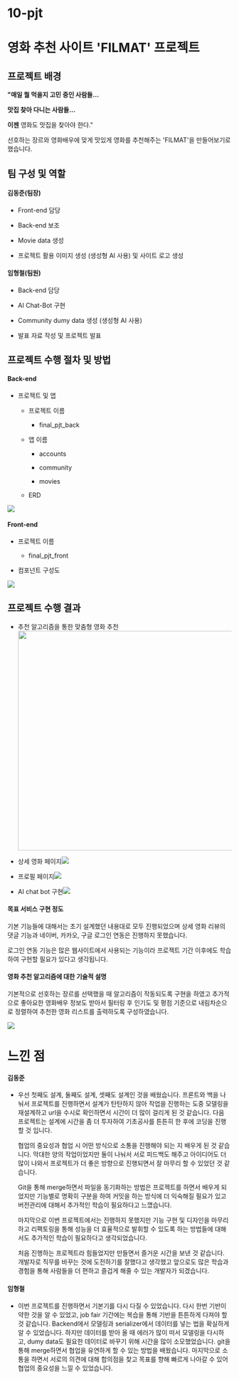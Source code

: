 # 10-pjt

# 영화 추천 사이트 'FILMAT' 프로젝트

## 프로젝트 배경

**"매일
뭘 먹을지 고민 중인 사람들…**

**맛집
찾아 다니는 사람들…**

**이젠**
영화도 맛집을 찾아야 한다."

선호하는 장르와 영화배우에 맞게 맛있게 영화를 추천해주는 'FILMAT'을 만들어보기로 했습니다.

## 팀 구성 및 역할

#### 김동준(팀장)

- Front-end 담당

- Back-end 보조

- Movie data 생성

- 프로젝트 활용 이미지 생성 (생성형 AI 사용) 및 사이트 로고 생성

#### 임형철(팀원)

- Back-end 담당

- AI Chat-Bot 구현

- Community dumy data 생성 (생성형 AI 사용)

- 발표 자료 작성 및 프로젝트 발표 

## 프로젝트 수행 절차 및 방법

#### Back-end

- 프로젝트 및 앱
  
  - 프로젝트 이름
    
    - final_pjt_back
  
  - 앱 이름
    
    - accounts
    
    - community
    
    - movies
  
  - ERD      

![](C:\Users\Joon\AppData\Roaming\marktext\images\2024-05-23-23-32-55-image.png)

#### Front-end

- 프로젝트 이름
  
  - final_pjt_front

- 컴포넌트 구성도

![](C:\Users\Joon\AppData\Roaming\marktext\images\2024-05-23-23-32-41-image.png)

## 프로젝트 수행 결과

- 추천 알고리즘을 통한 맞춤형 영화 추천<img src="file:///C:/Users/Joon/AppData/Roaming/marktext/images/2024-05-23-23-35-42-image.png" title="" alt="" width="494">

- 상세 영화 페이지![](C:\Users\Joon\AppData\Roaming\marktext\images\2024-05-23-23-38-23-image.png)

- 프로필 페이지![](C:\Users\Joon\AppData\Roaming\marktext\images\2024-05-23-23-46-10-image.png)

- AI chat bot 구현![](C:\Users\Joon\AppData\Roaming\marktext\images\2024-05-23-23-49-55-image.png)

#### 목표 서비스 구현 정도

기본 기능들에 대해서는 초기 설계했던 내용대로 모두 진행되었으며 상세 영화 리뷰의 댓글 기능과 네이버, 카카오, 구글 로그인 연동은 진행하지 못했습니다.

로그인 연동 기능은 많은 웹사이트에서 사용되는 기능이라 프로젝트 기간 이후에도 학습하여 구현할 필요가 있다고 생각됩니다.

#### 영화 추천 알고리즘에 대한 기술적 설명

기본적으로 선호하는 장르를 선택했을 때 알고리즘이 작동되도록 구현을 하였고 추가적으로 좋아요한 영화배우 정보도 받아서 필터링 후 인기도 및 평점 기준으로 내림차순으로 정렬하여 추천한 영화 리스트를 출력하도록 구성하였습니다.

![](C:\Users\Joon\AppData\Roaming\marktext\images\2024-05-24-00-18-29-image.png)

# 느낀 점

#### 김동준

- 우선 첫째도 설계, 둘째도 설계, 셋째도 설계인 것을 배웠습니다. 프론트와 백을 나눠서 프로젝트를 진행하면서 설계가 탄탄하지 않아 작업을 진행하는 도중 모델링을 재설계하고 url을 수시로 확인하면서 시간이 더 많이 걸리게 된 것 같습니다. 다음 프로젝트는 설계에 시간을 좀 더 투자하여 기초공사를 튼튼히 한 후에 코딩을 진행할 것 입니다.
  
  협업의 중요성과 협업 시 어떤 방식으로 소통을 진행해야 되는 지 배우게 된 것 같습니다. 막대한 양의 작업이었지만 둘이 나눠서 서로 피드백도 해주고 아이디어도 더 많이 나와서 프로젝트가 더 좋은 방향으로 진행되면서 잘 마무리 할 수 있었던 것 같습니다.
  
  Git을 통해 merge하면서 파일을 동기화하는 방법은 프로젝트를 하면서 배우게 되었지만 기능별로 명확히 구분을 하여 커밋을 하는 방식에 더 익숙해질 필요가 있고 버전관리에 대해서 추가적인 학습이 필요하다고 느꼈습니다.
  
  마지막으로 이번 프로젝트에서는 진행하지 못했지만 기능 구현 및 디자인을 마무리하고 리팩토링을 통해 성능을 더 효율적으로 발휘할 수 있도록 하는 방법들에 대해서도 추가적인 학습이 필요하다고 생각되었습니다.
  
  처음 진행하는 프로젝트라 힘들었지만 만들면서 즐거운 시간을 보낸 것 같습니다. 개발자로 직무를 바꾸는 것에 도전하기를 잘했다고 생각했고 앞으로도 많은 학습과 경험을 통해 사람들을 더 편하고 즐겁게 해줄 수 있는 개발자가 되겠습니다.

#### 임형철

- 이번 프로젝트를 진행하면서 기본기를 다시 다질 수 있었습니다. 다시 한번 기반이 약한 것을 알 수 있었고, job fair 기간에는 복습을 통해 기반을 튼튼하게 다져야 할 것 같습니다.
  Backend에서 모델링과 serializer에서 데이터를 넣는 법을 확실하게 알 수 있었습니다. 하지만 데이터를 받아 올 때 에러가 많이 떠서 모델링을 다시하고, dumy data도 필요한 데이터로 바꾸기 위해 시간을 많이 소모했었습니다. git을 통해 merge하면서 협업을 유연하게 할 수 있는 방법을 배웠습니다.
  마지막으로 소통을 하면서 서로의 의견에 대해 합의점을 찾고 목표를 향해 빠르게 나아갈 수 있어 협업의 중요성을 느낄 수 있었습니다.
